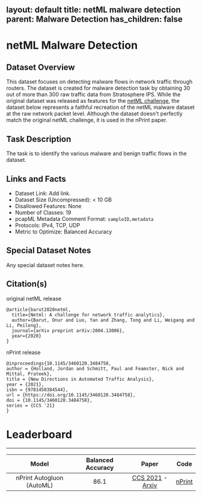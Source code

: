 layout: default
title: netML malware detection
parent: Malware Detection
has_children: false
---

# netML Malware Detection

## Dataset Overview

This dataset focuses on detecting malware flows in network traffic through routers. The dataset is created for malware detection
task by obtaining 30 out of more than 300 raw traffic data from Stratosphere IPS. While the original dataset was released as features for the
[netML challenge](https://arxiv.org/pdf/2004.13006.pdf), the dataset below represents a faithful recreation of the netML malware dataset at the raw
network packet level. Although the dataset doesn't perfectly match the original netML challenge, it is used in the nPrint paper.

## Task Description

The task is to identify the various malware and benign traffic flows in the dataset.

## Links and Facts
* Dataset Link: Add link.
* Dataset Size (Uncompressed): < 10 GB
* Disallowed Features: None
* Number of Classes: 19
* pcapML Metadata Comment Format: `sampleID,metadata`
* Protocols: IPv4, TCP, UDP
* Metric to Optimize: Balanced Accuracy

## Special Dataset Notes

Any special dataset notes here.

## Citation(s)

original netML release
```
@article{barut2020netml,
  title={Netml: A challenge for network traffic analytics},
  author={Barut, Onur and Luo, Yan and Zhang, Tong and Li, Weigang and Li, Peilong},
  journal={arXiv preprint arXiv:2004.13006},
  year={2020}
}
```

nPrint release

```
@inproceedings{10.1145/3460120.3484758,
author = {Holland, Jordan and Schmitt, Paul and Feamster, Nick and Mittal, Prateek},
title = {New Directions in Automated Traffic Analysis},
year = {2021},
isbn = {9781450384544},
url = {https://doi.org/10.1145/3460120.3484758},
doi = {10.1145/3460120.3484758},
series = {CCS '21}
}
```

# Leaderboard
___

|           Model           | Balanced Accuracy |                                                      Paper                                                     |                    Code                    |
|:-------------------------:|:-----------------:|:--------------------------------------------------------------------------------------------------------------:|:------------------------------------------:|
| nPrint Autogluon (AutoML) |              86.1 | [CCS 2021](https://dl.acm.org/doi/abs/10.1145/3460120.3484758) - [Arxiv](https://arxiv.org/pdf/2008.02695.pdf) | [nPrint](https://github.com/nprint/nprint) |
